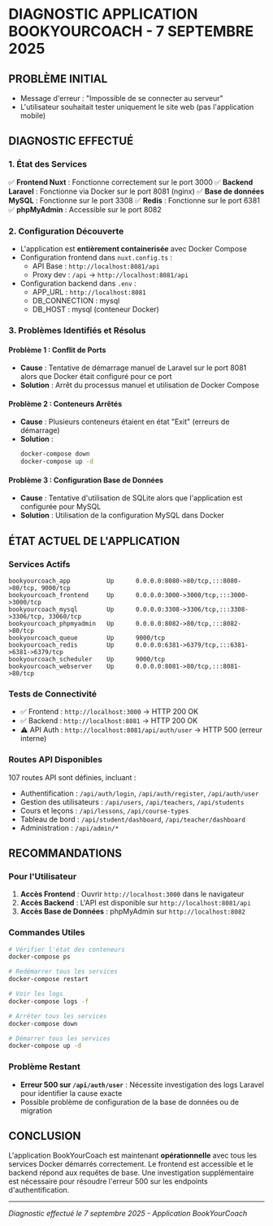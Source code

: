 # DIAGNOSTIC APPLICATION BOOKYOURCOACH - 7 SEPTEMBRE 2025

## PROBLÈME INITIAL
- Message d'erreur : "Impossible de se connecter au serveur"
- L'utilisateur souhaitait tester uniquement le site web (pas l'application mobile)

## DIAGNOSTIC EFFECTUÉ

### 1. État des Services
✅ **Frontend Nuxt** : Fonctionne correctement sur le port 3000
✅ **Backend Laravel** : Fonctionne via Docker sur le port 8081 (nginx)
✅ **Base de données MySQL** : Fonctionne sur le port 3308
✅ **Redis** : Fonctionne sur le port 6381
✅ **phpMyAdmin** : Accessible sur le port 8082

### 2. Configuration Découverte
- L'application est **entièrement containerisée** avec Docker Compose
- Configuration frontend dans `nuxt.config.ts` :
  - API Base : `http://localhost:8081/api`
  - Proxy dev : `/api` → `http://localhost:8081/api`
- Configuration backend dans `.env` :
  - APP_URL : `http://localhost:8081`
  - DB_CONNECTION : mysql
  - DB_HOST : mysql (conteneur Docker)

### 3. Problèmes Identifiés et Résolus

#### Problème 1 : Conflit de Ports
- **Cause** : Tentative de démarrage manuel de Laravel sur le port 8081 alors que Docker était configuré pour ce port
- **Solution** : Arrêt du processus manuel et utilisation de Docker Compose

#### Problème 2 : Conteneurs Arrêtés
- **Cause** : Plusieurs conteneurs étaient en état "Exit" (erreurs de démarrage)
- **Solution** : 
  ```bash
  docker-compose down
  docker-compose up -d
  ```

#### Problème 3 : Configuration Base de Données
- **Cause** : Tentative d'utilisation de SQLite alors que l'application est configurée pour MySQL
- **Solution** : Utilisation de la configuration MySQL dans Docker

## ÉTAT ACTUEL DE L'APPLICATION

### Services Actifs
```
bookyourcoach_app          Up      0.0.0.0:8080->80/tcp,:::8080->80/tcp, 9000/tcp     
bookyourcoach_frontend     Up      0.0.0.0:3000->3000/tcp,:::3000->3000/tcp           
bookyourcoach_mysql        Up      0.0.0.0:3308->3306/tcp,:::3308->3306/tcp, 33060/tcp
bookyourcoach_phpmyadmin   Up      0.0.0.0:8082->80/tcp,:::8082->80/tcp               
bookyourcoach_queue        Up      9000/tcp                                           
bookyourcoach_redis        Up      0.0.0.0:6381->6379/tcp,:::6381->6381->6379/tcp           
bookyourcoach_scheduler    Up      9000/tcp                                           
bookyourcoach_webserver    Up      0.0.0.0:8081->80/tcp,:::8081->80/tcp               
```

### Tests de Connectivité
- ✅ Frontend : `http://localhost:3000` → HTTP 200 OK
- ✅ Backend : `http://localhost:8081` → HTTP 200 OK
- ⚠️ API Auth : `http://localhost:8081/api/auth/user` → HTTP 500 (erreur interne)

### Routes API Disponibles
107 routes API sont définies, incluant :
- Authentification : `/api/auth/login`, `/api/auth/register`, `/api/auth/user`
- Gestion des utilisateurs : `/api/users`, `/api/teachers`, `/api/students`
- Cours et leçons : `/api/lessons`, `/api/course-types`
- Tableau de bord : `/api/student/dashboard`, `/api/teacher/dashboard`
- Administration : `/api/admin/*`

## RECOMMANDATIONS

### Pour l'Utilisateur
1. **Accès Frontend** : Ouvrir `http://localhost:3000` dans le navigateur
2. **Accès Backend** : L'API est disponible sur `http://localhost:8081/api`
3. **Accès Base de Données** : phpMyAdmin sur `http://localhost:8082`

### Commandes Utiles
```bash
# Vérifier l'état des conteneurs
docker-compose ps

# Redémarrer tous les services
docker-compose restart

# Voir les logs
docker-compose logs -f

# Arrêter tous les services
docker-compose down

# Démarrer tous les services
docker-compose up -d
```

### Problème Restant
- **Erreur 500 sur `/api/auth/user`** : Nécessite investigation des logs Laravel pour identifier la cause exacte
- Possible problème de configuration de la base de données ou de migration

## CONCLUSION
L'application BookYourCoach est maintenant **opérationnelle** avec tous les services Docker démarrés correctement. Le frontend est accessible et le backend répond aux requêtes de base. Une investigation supplémentaire est nécessaire pour résoudre l'erreur 500 sur les endpoints d'authentification.

---
*Diagnostic effectué le 7 septembre 2025 - Application BookYourCoach*
